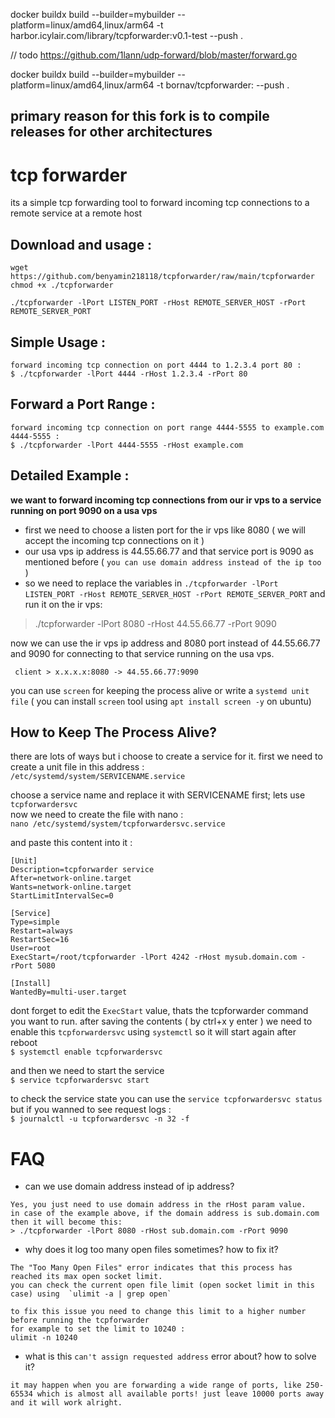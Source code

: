 docker buildx build --builder=mybuilder --platform=linux/amd64,linux/arm64 -t harbor.icylair.com/library/tcpforwarder:v0.1-test --push .


// todo https://github.com/1lann/udp-forward/blob/master/forward.go




docker buildx build --builder=mybuilder --platform=linux/amd64,linux/arm64 -t bornav/tcpforwarder:<tag> --push .







## primary reason for this fork is to compile releases for other architectures

# tcp forwarder

its a simple tcp forwarding tool to forward incoming tcp connections to a remote service at a remote host

## Download and usage :
```
wget https://github.com/benyamin218118/tcpforwarder/raw/main/tcpforwarder
chmod +x ./tcpforwarder

./tcpforwarder -lPort LISTEN_PORT -rHost REMOTE_SERVER_HOST -rPort REMOTE_SERVER_PORT
```

## Simple Usage :
```
forward incoming tcp connection on port 4444 to 1.2.3.4 port 80 :
$ ./tcpforwarder -lPort 4444 -rHost 1.2.3.4 -rPort 80
```

## Forward a Port Range :
```
forward incoming tcp connection on port range 4444-5555 to example.com 4444-5555 :
$ ./tcpforwarder -lPort 4444-5555 -rHost example.com
```
## Detailed Example :

**we want to forward incoming tcp connections from our ir vps to a service running on port 9090 on a usa vps**
- first we need to choose a listen port for the ir vps like 8080 ( we will accept the incoming tcp connections on it )
- our usa vps ip address is 44.55.66.77 and that service port is 9090 as mentioned before ( `you can use domain address instead of the ip too` )
- so we need to replace the variables in `./tcpforwarder -lPort LISTEN_PORT -rHost REMOTE_SERVER_HOST -rPort REMOTE_SERVER_PORT` and run it on the ir vps:

> ./tcpforwarder -lPort 8080 -rHost 44.55.66.77 -rPort 9090

now we can use the ir vps ip address and 8080 port instead of 44.55.66.77 and 9090 for connecting to that service running on the usa vps. 

` client > x.x.x.x:8080 -> 44.55.66.77:9090`

you can use `screen` for keeping the process alive or write a `systemd unit file`
( you can install `screen` tool using `apt install screen -y` on ubuntu)

## How to Keep The Process Alive?
there are lots of ways but i choose to create a service for it.
first we need to create a unit file in this address :<br/>
`/etc/systemd/system/SERVICENAME.service`

choose a service name and replace it with SERVICENAME first; lets use `tcpforwardersvc`<br/>
now we need to create the file with nano :<br/>
`nano /etc/systemd/system/tcpforwardersvc.service`

and paste this content into it :
```
[Unit]
Description=tcpforwarder service
After=network-online.target
Wants=network-online.target
StartLimitIntervalSec=0

[Service]
Type=simple
Restart=always
RestartSec=16
User=root
ExecStart=/root/tcpforwarder -lPort 4242 -rHost mysub.domain.com -rPort 5080

[Install]
WantedBy=multi-user.target
```
dont forget to edit the `ExecStart` value, thats the tcpforwarder command you want to run.
after saving the contents ( by ctrl+x  y  enter ) we need to enable this `tcpforwardersvc` using `systemctl` so it will start again after reboot<br/>
`$ systemctl enable tcpforwardersvc`

and then we need to start the service<br/>
`$ service tcpforwardersvc start`

to check the service state you can use the `service tcpforwardersvc status` but if you wanned to see request logs :<br/>
`$ journalctl -u tcpforwardersvc -n 32 -f`

# FAQ
- can we use domain address instead of ip address?
```
Yes, you just need to use domain address in the rHost param value.
in case of the example above, if the domain address is sub.domain.com then it will become this:
> ./tcpforwarder -lPort 8080 -rHost sub.domain.com -rPort 9090
```

- why does it log too many open files sometimes? how to fix it?
```
The "Too Many Open Files" error indicates that this process has reached its max open socket limit.
you can check the current open file limit (open socket limit in this case) using  `ulimit -a | grep open`

to fix this issue you need to change this limit to a higher number before running the tcpforwarder
for example to set the limit to 10240 :
ulimit -n 10240
```

- what is this `can't assign requested address` error about? how to solve it?
```
it may happen when you are forwarding a wide range of ports, like 250-65534 which is almost all available ports! just leave 10000 ports away and it will work alright.
```
